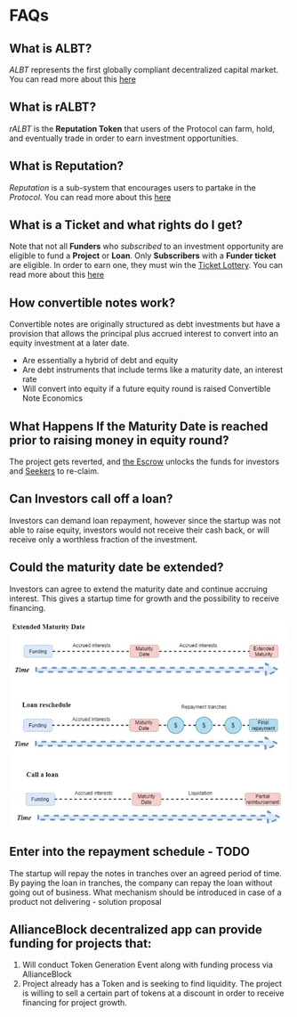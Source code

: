 
# FAQs

## What is ALBT?
*ALBT* represents the first globally compliant decentralized capital market. You can read more about this [here](https://blog.allianceblock.io/the-allianceblock-albt-token-economy-explained-3b88d4637245)

## What is rALBT?
*rALBT* is the **Reputation Token** that users of the Protocol can farm, hold, and eventually trade in order to earn investment opportunities.

## What is Reputation?
*Reputation* is a sub-system that encourages users to partake in the *Protocol*. You can read more about this [here](Reputation.md)

## What is a Ticket and what rights do I get?
Note that not all **Funders** who *subscribed* to an investment opportunity are eligible to fund a **Project** or **Loan**. Only **Subscribers** with a **Funder ticket** are eligible. In order to earn one, they must win the [Ticket Lottery](Glossary.md#investment-ticket-lottery). You can read more about this [here](Financing.md)


## How convertible notes work?
Convertible notes are originally structured as debt investments but have a provision that allows the principal plus accrued interest to convert into an equity investment at a later date.
* Are essentially a hybrid of debt and equity
* Are debt instruments that include terms like a maturity date, an interest rate
* Will convert into equity if a future equity round is raised
Convertible Note Economics


## What Happens If the Maturity Date is reached prior to raising money in equity round?
The project gets reverted, and [the Escrow](Escrow.md) unlocks the funds for investors and [Seekers](Glossary.md#seeker) to re-claim.

## Can Investors call off a loan?
Investors can demand loan repayment, however since the startup was not able to raise equity, investors would not receive their cash back, or will receive only a worthless fraction of the investment.

## Could the maturity date be extended?
Investors can agree to extend the maturity date and continue accruing interest. This gives a startup time for growth and the possibility to receive financing.

![Maturity](img/extended.jpg)

## Enter into the repayment schedule  - TODO
The startup will repay the notes in tranches over an agreed period of time. By paying the loan in tranches, the company can repay the loan without going out of business.
What mechanism should be introduced in case of a product not delivering - solution proposal

## AllianceBlock decentralized app can provide funding for projects that:
1. Will conduct Token Generation Event along with funding process via AllianceBlock
2. Project already has a Token and is seeking to find liquidity. The project is willing to sell a certain part of tokens at a discount in order to receive financing for project growth.


